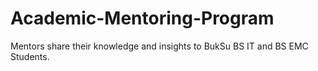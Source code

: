 # Academic-Mentoring-Program
Mentors share their knowledge and insights to BukSu BS IT and BS EMC Students.
